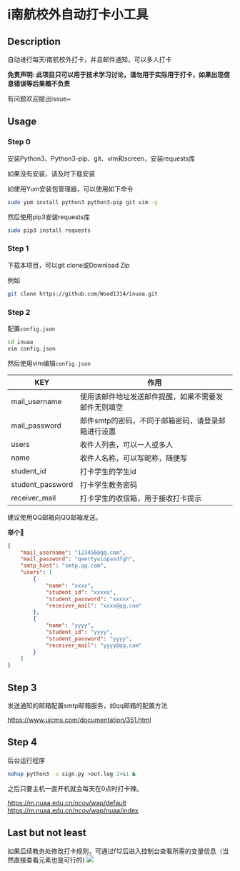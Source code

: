 # i南航校外自动打卡小工具

## Description

自动进行每天i南航校外打卡，并且邮件通知，可以多人打卡

**免责声明: 此项目只可以用于技术学习讨论，请勿用于实际用于打卡，如果出现信息错误等后果概不负责**

有问题欢迎提出issue~


## Usage

### Step 0

安装Python3、Python3-pip、git、vim和screen，安装requests库

如果没有安装，请及时下载安装

如使用Yum安装包管理器，可以使用如下命令
``` sh
sudo yum install python3 python3-pip git vim -y
```
然后使用pip3安装requests库
``` sh
sudo pip3 install requests
```

### Step 1

下载本项目，可以git clone或Download Zip

例如
``` sh
git clone https://github.com/Wood1314/inuaa.git
```

### Step 2

配置`config.json`

``` sh
cd inuaa
vim config.json
```

然后使用vim编辑`config.json`

|  KEY   | 作用  |
|  ----  | ----  |
| mail_username  | 使用该邮件地址发送邮件提醒，如果不需要发邮件无则填空 |
| mail_password  | 邮件smtp的密码，不同于邮箱密码，请登录邮箱进行设置 |
|  users  |  收件人列表，可以一人或多人  |
|  name  |  收件人名称，可以写昵称，随便写  |
|  student_id  |  打卡学生的学生id  |
|  student_password  | 打卡学生教务密码  |
|  receiver_mail  | 打卡学生的收信箱，用于接收打卡提示  |

建议使用QQ邮箱向QQ邮箱发送。

**举个🌰**

``` json
{
    "mail_username": "123456@qq.com",
    "mail_password": "qwertyuiopasdfgh",
    "smtp_host": "smtp.qq.com",
    "users": [
        {
            "name": "xxxx",
            "student_id": "xxxxx",
            "student_password": "xxxxx",
            "receiver_mail": "xxxx@qq.com"
        },
        {
            "name": "yyyy",
            "student_id": "yyyy",
            "student_password": "yyyy",
            "receiver_mail": "yyyy@qq.com"
        }
    ]
}
```
## Step 3
发送通知的邮箱配置smtp邮箱服务，如qq邮箱的配置方法


https://www.ujcms.com/documentation/351.html
## Step 4

后台运行程序

``` bash
nohup python3 -u sign.py >out.log 2>&1 &
```

之后只要主机一直开机就会每天在0点时打卡辣。

https://m.nuaa.edu.cn/ncov/wap/default
https://m.nuaa.edu.cn/ncov/wap/nuaa/index

## Last but not least
如果后续教务处修改打卡规则，可通过f12后进入控制台查看所需的变量信息（当然直接查看元素也是可行的)
![](https://pic.imgdb.cn/item/6254050b239250f7c5d1450f.png)
